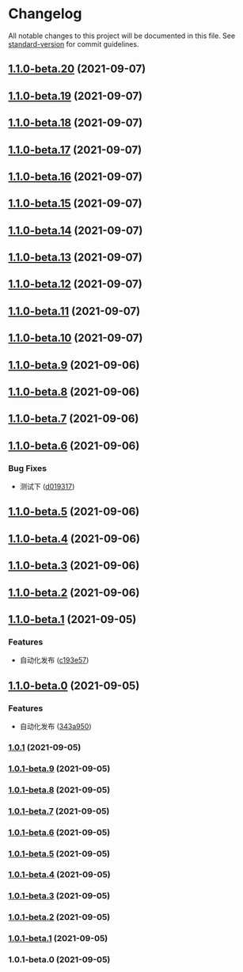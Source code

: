 # Changelog

All notable changes to this project will be documented in this file. See [standard-version](https://github.com/conventional-changelog/standard-version) for commit guidelines.

## [1.1.0-beta.20](https://github.com/crycime/sam_cli/compare/v1.1.0-beta.19...v1.1.0-beta.20) (2021-09-07)

## [1.1.0-beta.19](https://github.com/crycime/sam_cli/compare/v1.1.0-beta.18...v1.1.0-beta.19) (2021-09-07)

## [1.1.0-beta.18](https://github.com/crycime/sam_cli/compare/v1.1.0-beta.17...v1.1.0-beta.18) (2021-09-07)

## [1.1.0-beta.17](https://github.com/crycime/sam_cli/compare/v1.1.0-beta.16...v1.1.0-beta.17) (2021-09-07)

## [1.1.0-beta.16](https://github.com/crycime/sam_cli/compare/v1.1.0-beta.15...v1.1.0-beta.16) (2021-09-07)

## [1.1.0-beta.15](https://github.com/crycime/sam_cli/compare/v1.1.0-beta.14...v1.1.0-beta.15) (2021-09-07)

## [1.1.0-beta.14](https://github.com/crycime/sam_cli/compare/v1.1.0-beta.13...v1.1.0-beta.14) (2021-09-07)

## [1.1.0-beta.13](https://github.com/crycime/sam_cli/compare/v1.1.0-beta.12...v1.1.0-beta.13) (2021-09-07)

## [1.1.0-beta.12](https://github.com/crycime/sam_cli/compare/v1.1.0-beta.11...v1.1.0-beta.12) (2021-09-07)

## [1.1.0-beta.11](https://github.com/crycime/sam_cli/compare/v1.1.0-beta.10...v1.1.0-beta.11) (2021-09-07)

## [1.1.0-beta.10](https://github.com/crycime/sam_cli/compare/v1.1.0-beta.9...v1.1.0-beta.10) (2021-09-07)

## [1.1.0-beta.9](https://github.com/crycime/sam_cli/compare/v1.1.0-beta.8...v1.1.0-beta.9) (2021-09-06)

## [1.1.0-beta.8](https://github.com/crycime/sam_cli/compare/v1.1.0-beta.7...v1.1.0-beta.8) (2021-09-06)

## [1.1.0-beta.7](https://github.com/crycime/sam_cli/compare/v1.1.0-beta.6...v1.1.0-beta.7) (2021-09-06)

## [1.1.0-beta.6](https://github.com/crycime/sam_cli/compare/v1.1.0-beta.5...v1.1.0-beta.6) (2021-09-06)


### Bug Fixes

* 测试下 ([d019317](https://github.com/crycime/sam_cli/commit/d019317c52f8bb9ffb106256c3f7e12c180c9c23))

## [1.1.0-beta.5](https://github.com/crycime/sam_cli/compare/v1.1.0-beta.4...v1.1.0-beta.5) (2021-09-06)

## [1.1.0-beta.4](https://github.com/crycime/sam_cli/compare/v1.1.0-beta.3...v1.1.0-beta.4) (2021-09-06)

## [1.1.0-beta.3](https://github.com/crycime/sam_cli/compare/v1.1.0-beta.2...v1.1.0-beta.3) (2021-09-06)

## [1.1.0-beta.2](https://github.com/crycime/sam_cli/compare/v1.1.0-beta.1...v1.1.0-beta.2) (2021-09-06)

## [1.1.0-beta.1](https://github.com/crycime/sam_cli/compare/v1.1.0-beta.0...v1.1.0-beta.1) (2021-09-05)


### Features

* 自动化发布 ([c193e57](https://github.com/crycime/sam_cli/commit/c193e57f532024f7a1767f344f44aaea7a1c3274))

## [1.1.0-beta.0](https://github.com/crycime/sam_cli/compare/v1.0.1-beta.9...v1.1.0-beta.0) (2021-09-05)


### Features

* 自动化发布 ([343a950](https://github.com/crycime/sam_cli/commit/343a950a500a2c56b4d0ce51ff167bb97f1eccf3))

### [1.0.1](https://github.com/crycime/sam_cli/compare/v1.0.1-beta.9...v1.0.1) (2021-09-05)

### [1.0.1-beta.9](https://github.com/crycime/sam_cli/compare/v1.0.1-beta.8...v1.0.1-beta.9) (2021-09-05)

### [1.0.1-beta.8](https://github.com/crycime/sam_cli/compare/v1.0.1-beta.7...v1.0.1-beta.8) (2021-09-05)

### [1.0.1-beta.7](https://github.com/crycime/sam_cli/compare/v1.0.1-beta.6...v1.0.1-beta.7) (2021-09-05)

### [1.0.1-beta.6](https://github.com/crycime/sam_cli/compare/v1.0.1-beta.5...v1.0.1-beta.6) (2021-09-05)

### [1.0.1-beta.5](https://github.com/crycime/sam_cli/compare/v1.0.1-beta.4...v1.0.1-beta.5) (2021-09-05)

### [1.0.1-beta.4](https://github.com/crycime/sam_cli/compare/v1.0.1-beta.3...v1.0.1-beta.4) (2021-09-05)

### [1.0.1-beta.3](https://github.com/crycime/sam_cli/compare/v1.0.1-beta.2...v1.0.1-beta.3) (2021-09-05)

### [1.0.1-beta.2](https://github.com/crycime/sam_cli/compare/v1.0.1-beta.1...v1.0.1-beta.2) (2021-09-05)

### [1.0.1-beta.1](https://github.com/crycime/sam_cli/compare/v1.0.1-beta.0...v1.0.1-beta.1) (2021-09-05)

### 1.0.1-beta.0 (2021-09-05)
